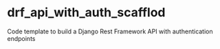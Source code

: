 # drf_api_with_auth_scafflod
Code template to build a Django Rest Framework API with authentication endpoints
